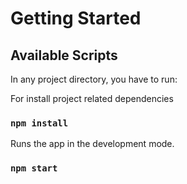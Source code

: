 # Getting Started

## Available Scripts

In any project directory, you have to run:

For install project related dependencies
### `npm install`


Runs the app in the development mode.
### `npm start`
